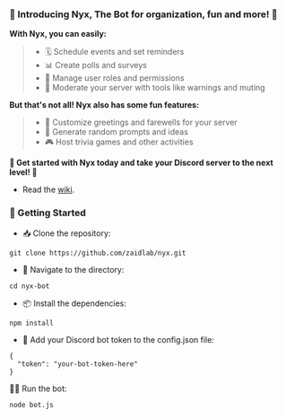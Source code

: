 ### 🌌 Introducing Nyx, The Bot for organization, fun and more! 🌌

**With Nyx, you can easily:**

> * 🗓️ Schedule events and set reminders
> * 📊 Create polls and surveys
> * 👑 Manage user roles and permissions
> * 🚨 Moderate your server with tools like warnings and muting

**But that's not all! Nyx also has some fun features:**

> * 💬 Customize greetings and farewells for your server
> * 🎲 Generate random prompts and ideas
> * 🎮 Host trivia games and other activities

**🚀 Get started with Nyx today and take your Discord server to the next level! 🚀**
* Read the [wiki](https://github.com/zaidlab/Nyx/wiki/%23Home#-welcome-to-the-nyx-bot-wiki).
### 🚀 Getting Started

* 📥 Clone the repository:
```
git clone https://github.com/zaidlab/nyx.git
```
* 📂 Navigate to the directory:
```
cd nyx-bot
```
* 📦 Install the dependencies:
```
npm install
```
* 🔑 Add your Discord bot token to the config.json file:
```
{
  "token": "your-bot-token-here"
}
```
🏃‍♂️ Run the bot:
```
node bot.js
```
